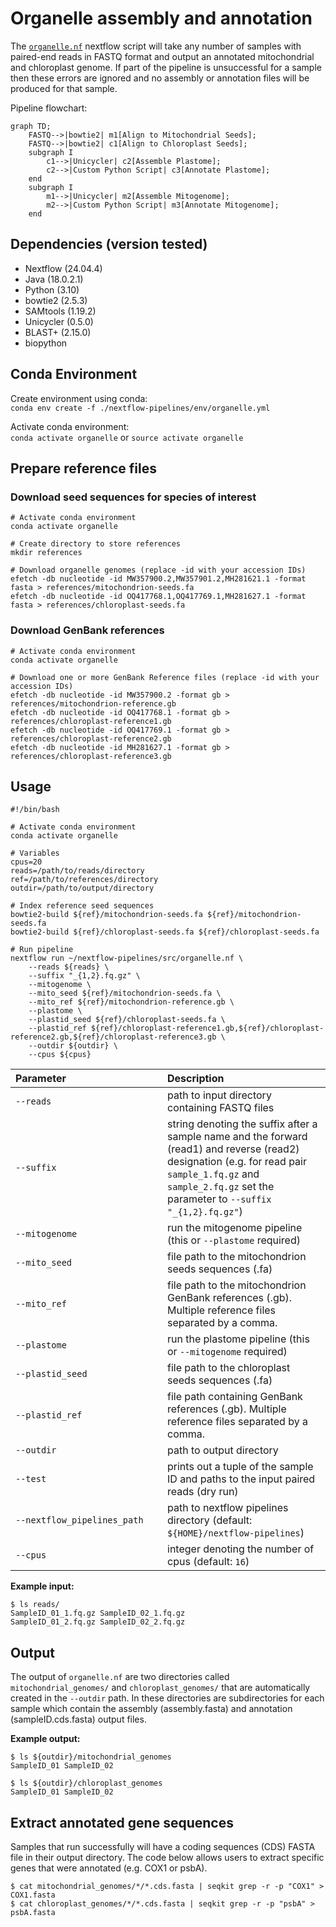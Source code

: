 # Organelle assembly and annotation

The [`organelle.nf`](https://github.com/Tom-Jenkins/maerl-wgs-pipelines/blob/main/src/organelle.nf) nextflow script will take any number of samples with paired-end reads in FASTQ format and output an annotated mitochondrial and chloroplast genome. If part of the pipeline is unsuccessful for a sample then these errors are ignored and no assembly or annotation files will be produced for that sample.

Pipeline flowchart:

```mermaid
graph TD;
    FASTQ-->|bowtie2| m1[Align to Mitochondrial Seeds];
    FASTQ-->|bowtie2| c1[Align to Chloroplast Seeds];
    subgraph I 
        c1-->|Unicycler| c2[Assemble Plastome];
        c2-->|Custom Python Script| c3[Annotate Plastome];
    end
    subgraph I 
        m1-->|Unicycler| m2[Assemble Mitogenome];
        m2-->|Custom Python Script| m3[Annotate Mitogenome];
    end
```

## Dependencies (version tested)
* Nextflow (24.04.4)
* Java (18.0.2.1)
* Python (3.10)
* bowtie2 (2.5.3)
* SAMtools (1.19.2)
* Unicycler (0.5.0)
* BLAST+ (2.15.0)
* biopython

## Conda Environment

Create environment using conda:   
`conda env create -f ./nextflow-pipelines/env/organelle.yml`  

Activate conda environment:  
`conda activate organelle` or `source activate organelle`

## Prepare reference files

### Download seed sequences for species of interest
```
# Activate conda environment
conda activate organelle

# Create directory to store references
mkdir references

# Download organelle genomes (replace -id with your accession IDs)
efetch -db nucleotide -id MW357900.2,MW357901.2,MH281621.1 -format fasta > references/mitochondrion-seeds.fa
efetch -db nucleotide -id OQ417768.1,OQ417769.1,MH281627.1 -format fasta > references/chloroplast-seeds.fa
```

### Download GenBank references
```
# Activate conda environment
conda activate organelle

# Download one or more GenBank Reference files (replace -id with your accession IDs)
efetch -db nucleotide -id MW357900.2 -format gb > references/mitochondrion-reference.gb
efetch -db nucleotide -id OQ417768.1 -format gb > references/chloroplast-reference1.gb
efetch -db nucleotide -id OQ417769.1 -format gb > references/chloroplast-reference2.gb
efetch -db nucleotide -id MH281627.1 -format gb > references/chloroplast-reference3.gb
```

## Usage
```
#!/bin/bash

# Activate conda environment
conda activate organelle

# Variables
cpus=20
reads=/path/to/reads/directory
ref=/path/to/references/directory
outdir=/path/to/output/directory

# Index reference seed sequences
bowtie2-build ${ref}/mitochondrion-seeds.fa ${ref}/mitochondrion-seeds.fa
bowtie2-build ${ref}/chloroplast-seeds.fa ${ref}/chloroplast-seeds.fa

# Run pipeline
nextflow run ~/nextflow-pipelines/src/organelle.nf \
    --reads ${reads} \
    --suffix "_{1,2}.fq.gz" \
    --mitogenome \
    --mito_seed ${ref}/mitochondrion-seeds.fa \
    --mito_ref ${ref}/mitochondrion-reference.gb \
    --plastome \
    --plastid_seed ${ref}/chloroplast-seeds.fa \
    --plastid_ref ${ref}/chloroplast-reference1.gb,${ref}/chloroplast-reference2.gb,${ref}/chloroplast-reference3.gb \
    --outdir ${outdir} \
    --cpus ${cpus}
```

| Parameter&nbsp;&nbsp;&nbsp;&nbsp;&nbsp;&nbsp;&nbsp;&nbsp;&nbsp;&nbsp;&nbsp;&nbsp;&nbsp;&nbsp;&nbsp;&nbsp;&nbsp;&nbsp;&nbsp;&nbsp;&nbsp;&nbsp;&nbsp;&nbsp;&nbsp;&nbsp;&nbsp;&nbsp;&nbsp;&nbsp;&nbsp;&nbsp;&nbsp;&nbsp; | Description
| :- | :-
| `--reads` | path to input directory containing FASTQ files
| `--suffix` | string denoting the suffix after a sample name and the forward (read1) and reverse (read2) designation (e.g. for read pair `sample_1.fq.gz` and `sample_2.fq.gz` set the parameter to `--suffix "_{1,2}.fq.gz"`)
| `--mitogenome` | run the mitogenome pipeline (this or `--plastome` required)
| `--mito_seed` | file path to the mitochondrion seeds sequences (.fa)
| `--mito_ref` | file path to the mitochondrion GenBank references (.gb). Multiple reference files separated by a comma.
| `--plastome` | run the plastome pipeline (this or `--mitogenome` required)
| `--plastid_seed` | file path to the chloroplast seeds sequences (.fa)
| `--plastid_ref` | file path containing GenBank references (.gb). Multiple reference files separated by a comma.
| `--outdir` | path to output directory
| `--test` | prints out a tuple of the sample ID and paths to the input paired reads (dry run)
| `--nextflow_pipelines_path` | path to nextflow pipelines directory (default: `${HOME}/nextflow-pipelines`)
| `--cpus` | integer denoting the number of cpus (default: `16`)

**Example input:**  
```
$ ls reads/
SampleID_01_1.fq.gz SampleID_02_1.fq.gz
SampleID_01_2.fq.gz SampleID_02_2.fq.gz
```

## Output

The output of `organelle.nf` are two directories called `mitochondrial_genomes/` and `chloroplast_genomes/` that are automatically created in the `--outdir` path. In these directories are subdirectories for each sample which contain the assembly (assembly.fasta) and annotation (sampleID.cds.fasta) output files.

**Example output:**
```
$ ls ${outdir}/mitochondrial_genomes
SampleID_01 SampleID_02

$ ls ${outdir}/chloroplast_genomes
SampleID_01 SampleID_02
```

## Extract annotated gene sequences

Samples that run successfully will have a coding sequences (CDS) FASTA file in their output directory. The code below allows users to extract specific genes that were annotated (e.g. COX1 or psbA).
```
$ cat mitochondrial_genomes/*/*.cds.fasta | seqkit grep -r -p "COX1" > COX1.fasta
$ cat chloroplast_genomes/*/*.cds.fasta | seqkit grep -r -p "psbA" > psbA.fasta
```
